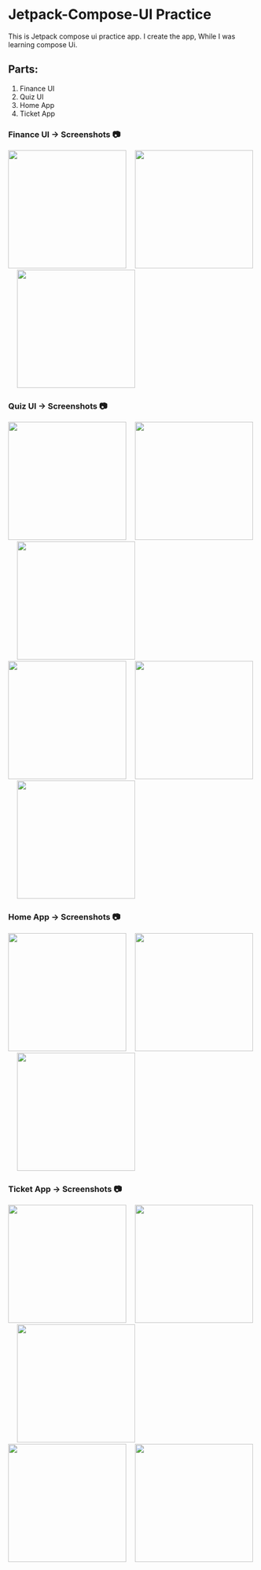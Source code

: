 # Jetpack-Compose-UI Practice
This is Jetpack compose ui practice app. I create the app, While I was learning compose Ui. 

## Parts:
1. Finance UI
2. Quiz UI
3. Home App
4. Ticket App

   
### Finance UI -> Screenshots 📷
<img src="/screenshots/Finance_1.png" width="240">&emsp;
<img src="/screenshots/Finance_2.png" width="240">&emsp;
<img src="/screenshots/Finance_3.png" width="240">


### Quiz UI -> Screenshots 📷
<img src="/screenshots/QuizUI_1.png" width="240">&emsp;
<img src="/screenshots/QuizUI_2.png" width="240">&emsp;
<img src="/screenshots/QuizUI_3.png" width="240">&emsp;
<img src="/screenshots/QuizUI_4.png" width="240">&emsp;
<img src="/screenshots/QuizUI_5.png" width="240">&emsp;
<img src="/screenshots/QuizUI_6.png" width="240">


### Home App -> Screenshots 📷
<img src="/screenshots/HomeApp_1.png" width="240">&emsp;
<img src="/screenshots/HomeApp_2.png" width="240">&emsp;
<img src="/screenshots/HomeApp_3.png" width="240">

### Ticket App -> Screenshots 📷
<img src="/screenshots/TicketApp_1.png" width="240">&emsp;
<img src="/screenshots/TicketApp_2.png" width="240">&emsp;
<img src="/screenshots/TicketApp_3.png" width="240">&emsp;
<img src="/screenshots/TicketApp_4.png" width="240">&emsp;
<img src="/screenshots/TicketApp_5.png" width="240">






